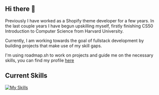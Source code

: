 ## Hi there 👋

Previously I have worked as a Shopify theme developer for a few years. In the last couple years I have begun upskilling myself, firstly finishing CS50 Introduction to Computer Science from Harvard University.

Currently, I am working towards the goal of fullstack development by building projects that make use of my skill gaps.

I'm using roadmap.sh to work on projects and guide me on the necessary skills, you can find my profile [here](https://roadmap.sh/u/vxlzz)

## Current Skills

[![My Skills](https://skillicons.dev/icons?i=js,html,css,js,git,github,c,vscode,npm,py)](https://skillicons.dev)

<!--
**vxlzz/vxlzz** is a ✨ _special_ ✨ repository because its `README.md` (this file) appears on your GitHub profile.

Here are some ideas to get you started:

- 🔭 I’m currently working on ...
- 🌱 I’m currently learning ...
- 👯 I’m looking to collaborate on ...
- 🤔 I’m looking for help with ...
- 💬 Ask me about ...
- 📫 How to reach me: ...
- 😄 Pronouns: ...
- ⚡ Fun fact: ...
-->
